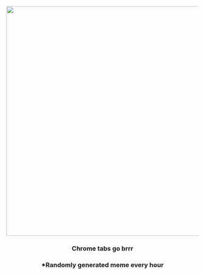 <p align="center">
        <img src="https://i.redd.it/qlt6p4rttqn81.gif" width="600" height="600">
        </p>
        <h3 align="center">Chrome tabs go brrr</h3>
        <h3 align="center">*Randomly generated meme every hour</h3>
    